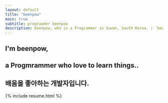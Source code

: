 ```yaml
---
layout: default
title: "beenpow"
main: true
subtitle: prograamer beenpow
description: beenpow, who is a Programmer in Suwon, South Korea. | 'beenpow' 프로그래머입니다.
---
```

<div class="intro-animation">
<section class="explanation">
    <h1 class="intro">
    I'm beenpow,
    </h1>
    <h1 class="intro">a Progmrammer who love to learn things..
    </h1>
    <h2 class="intro">배움을 좋아하는 개발자입니다.</h2>
</section>
</div>
{% include resume.html %}
